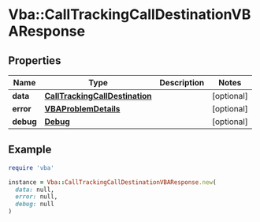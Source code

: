 # Vba::CallTrackingCallDestinationVBAResponse

## Properties

| Name | Type | Description | Notes |
| ---- | ---- | ----------- | ----- |
| **data** | [**CallTrackingCallDestination**](CallTrackingCallDestination.md) |  | [optional] |
| **error** | [**VBAProblemDetails**](VBAProblemDetails.md) |  | [optional] |
| **debug** | [**Debug**](Debug.md) |  | [optional] |

## Example

```ruby
require 'vba'

instance = Vba::CallTrackingCallDestinationVBAResponse.new(
  data: null,
  error: null,
  debug: null
)
```

